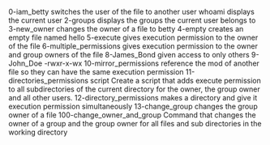 0-iam_betty switches the user of the file to another user
whoami displays the current user
2-groups displays the groups the current user belongs to
3-new_owner changes the owner of a file to betty
4-empty creates an empty file named hello
5-execute gives execution permission to the owner of the file
6-multiple_permissions gives execution permission to the owner and group owners of the file
8-James_Bond given access to only others
9-John_Doe -rwxr-x-wx
10-mirror_permissions reference the mod of another file so they can have the same execution permission
11-directories_permissions script Create a script that adds execute permission to all subdirectories of the current directory for the owner, the group owner and all other users.
12-directory_permissions makes a directory and give it execution permission simultaneously
13-change_group changes the group owner of a file
100-change_owner_and_group Command that changes the owner of a group and the group owner for all files and sub directories in the working directory